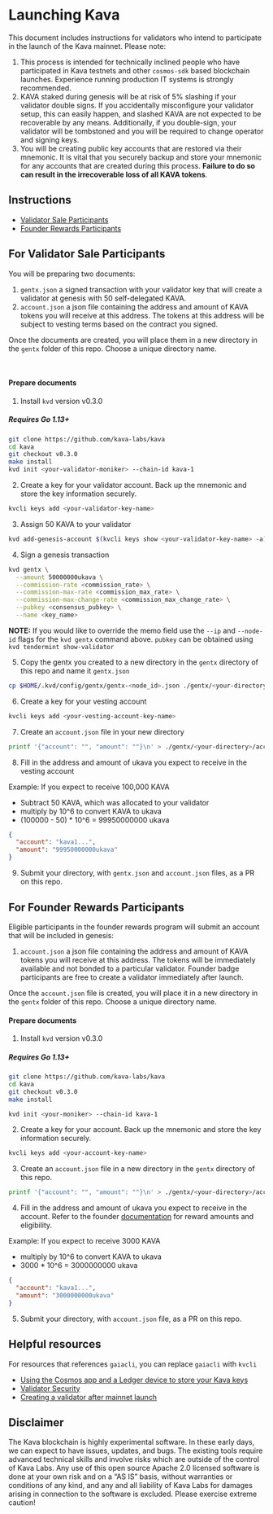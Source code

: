 # Launching Kava

This document includes instructions for validators who intend to participate in the launch of the Kava mainnet. Please note:

1. This process is intended for technically inclined people who have participated in Kava testnets and other `cosmos-sdk` based blockchain launches. Experience running production IT systems is strongly recommended.
2. KAVA staked during genesis will be at risk of 5% slashing if your validator double signs. If you accidentally misconfigure your validator setup, this can easily happen, and slashed KAVA are not expected to be recoverable by any means. Additionally, if you double-sign, your validator will be tombstoned and you will be required to change operator and signing keys.
3. You will be creating public key accounts that are restored via their mnemonic. It is vital that you securely backup and store your mnemonic for any accounts that are created during this process. **Failure to do so can result in the irrecoverable loss of all KAVA tokens**.


## Instructions

* [Validator Sale Participants](#for-validator-sale-participants)
* [Founder Rewards Participants](#for-founder-rewards-participants)

## For Validator Sale Participants

You will be preparing two documents:

1. `gentx.json` a signed transaction with your validator key that will create a validator at genesis with 50 self-delegated KAVA.
2. `account.json` a json file containing the address and amount of KAVA tokens you will receive at this address. The tokens at this address will be subject to vesting terms based on the contract you signed.

Once the documents are created, you will place them in a new directory in the `gentx` folder of this repo. Choose a unique directory name.

<br>

#### Prepare documents

1. Install `kvd` version v0.3.0

##### Requires Go 1.13+

```sh
git clone https://github.com/kava-labs/kava
cd kava
git checkout v0.3.0
make install
kvd init <your-validator-moniker> --chain-id kava-1
```

2. Create a key for your validator account. Back up the mnemonic and store the key information securely.

```sh
kvcli keys add <your-validator-key-name>
```

3. Assign 50 KAVA to your validator

```sh
kvd add-genesis-account $(kvcli keys show <your-validator-key-name> -a) 50000000ukava
```

4. Sign a genesis transaction

```sh
kvd gentx \
  --amount 50000000ukava \
  --commission-rate <commission_rate> \
  --commission-max-rate <commission_max_rate> \
  --commission-max-change-rate <commission_max_change_rate> \
  --pubkey <consensus_pubkey> \
  --name <key_name>
```

**NOTE:**  If you would like to override the memo field use the `--ip` and `--node-id` flags for the `kvd gentx` command above. `pubkey` can be obtained using `kvd tendermint show-validator`

5. Copy the gentx you created to a new directory in the `gentx` directory of this repo and name it `gentx.json`

```sh
cp $HOME/.kvd/config/gentx/gentx-<node_id>.json ./gentx/<your-directory>/gentx.json
```

6. Create a key for your vesting account

```sh
kvcli keys add <your-vesting-account-key-name>
```

7. Create an `account.json` file in your new directory

```sh
printf '{"account": "", "amount": ""}\n' > ./gentx/<your-directory>/account.json
```

8. Fill in the address and amount of ukava you expect to receive in the vesting account

Example: If you expect to receive 100,000 KAVA

  * Subtract 50 KAVA, which was allocated to your validator
  * multiply by 10^6 to convert KAVA to ukava
  * (100000 - 50) * 10^6 = 99950000000 ukava

```json
{
  "account": "kava1...",
  "amount": "99950000000ukava"
}
```

9. Submit your directory, with `gentx.json` and `account.json` files, as a PR on this repo.

## For Founder Rewards Participants

Eligible participants in the founder rewards program will submit an account that will be included in genesis:

1. `account.json` a json file containing the address and amount of KAVA tokens you will receive at this address. The tokens will be immediately available and not bonded to a particular validator. Founder badge participants are free to create a validator immediately after launch.

Once the `account.json` file is created, you will place it in a new directory in the `gentx` folder of this repo. Choose a unique directory name.

#### Prepare documents

1. Install `kvd` version v0.3.0

##### Requires Go 1.13+

```sh
git clone https://github.com/kava-labs/kava
cd kava
git checkout v0.3.0
make install

kvd init <your-moniker> --chain-id kava-1
```

2. Create a key for your account. Back up the mnemonic and store the key information securely.

```sh
kvcli keys add <your-account-key-name>
```

3. Create an `account.json` file in a new directory in the `gentx` directory of this repo.


```sh
printf '{"account": "", "amount": ""}\n' > ./gentx/<your-directory>/account.json
```

4. Fill in the address and amount of ukava you expect to receive in the account. Refer to the founder [documentation](https://github.com/Kava-Labs/kava/blob/master/docs/REWARDS.md) for reward amounts and eligibility.

Example: If you expect to receive 3000 KAVA

  * multiply by 10^6 to convert KAVA to ukava
  * 3000 * 10^6 = 3000000000 ukava

```json
{
  "account": "kava1...",
  "amount": "3000000000ukava"
}
```

5. Submit your directory, with `account.json` file, as a PR on this repo.

## Helpful resources

For resources that references `gaiacli`, you can replace `gaiacli` with `kvcli`

* [Using the Cosmos app and a Ledger device to store your Kava keys](https://cosmos.network/docs/cosmos-hub/delegator-guide-cli.html#cosmos-accounts)
* [Validator Security](https://cosmos.network/docs/cosmos-hub/validators/security.html#validator-security)
* [Creating a validator after mainnet launch](https://cosmos.network/docs/cosmos-hub/validators/validator-setup.html#create-your-validator)

## Disclaimer

The Kava blockchain is highly experimental software. In these early days, we can expect to have issues, updates, and bugs. The existing tools require advanced technical skills and involve risks which are outside of the control of Kava Labs. Any use of this open source Apache 2.0 licensed software is done at your own risk and on a “AS IS” basis, without warranties or conditions of any kind, and any and all liability of Kava Labs for damages arising in connection to the software is excluded. Please exercise extreme caution!
